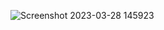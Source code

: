 
![Screenshot 2023-03-28 145923](https://user-images.githubusercontent.com/92789958/228245189-9def9fb8-06e0-4883-9857-5adb0fc7f5fb.png)

